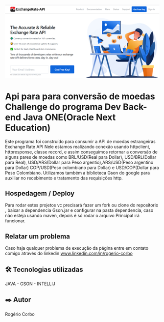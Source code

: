 
<img src="/imagemCabecalho.PNG"  width=100% height=15% alt="Banner Exchange Rate Api" title="Banner Exchange Rate Api" >



# Api para para conversão de moedas Challenge do programa Dev Back-end Java ONE(Oracle Next Education)

Este programa foi construído para consumir a API de moedas estrangeiras  Exchange Rate API 
Nele estamos realizando conexão usando  httpclient, httpresponse, classe record, e assim 
conseguimos retornar a conversão de alguns pares de moedas como BRL/USD(Real para Dollar),
USD/BRL(Dollar para Real), USD/ARS(Dollar para Peso argentio),ARS/USD(Peso argentino para Dollar)
COP/USD(Peso colombiano para Dollar) e  USD/COP(Dollar para Peso Colombiano. Utilizamos também
a biblioteca Gson do google para auxiliar no recebimento e tratamento das requisições http.


## Hospedagem / Deploy

Para rodar estes projetos vc precisará fazer um fork ou clone do reposítorio , baixar a dependencia
Gson.jar e configurar na pasta dependencia, caso não esteja usando maven,  depois é só rodar o arquivo
Principal irá funcionar. 

## Relatar um problema

Caso haja qualquer problema de execução da página entre em contato comigo através do linkedin
www.linkedin.com/in/rogerio-corbo


## 🛠️ Tecnologias utilizadas

  JAVA - GSON - INTELLIJ

 <!-- ![Javascript](https://img.shields.io/badge/Java-323330?style=for-the-badge&logo=java&logoColor=F7DF1E)
  ![Node](	https://img.shields.io/badge/Node%20js-339933?style=for-the-badge&logo=nodedotjs&logoColor=white)
  ![VsCode](https://img.shields.io/badge/VSCode-0078D4?style=for-the-badge&logo=visual%20studio%20code&logoColor=white)
 -->


## ✒️ Autor

Rogério Corbo
